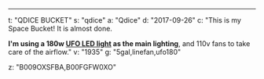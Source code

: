 ---
t: "QDICE BUCKET"
s: "qdice"
a: "Qdice"
d: "2017-09-26"
c: "This is my Space Bucket! It is almost done. 

<strong>I'm using a 180w <a href='https://amzn.to/36NO5zr'>UFO LED light</a> as the main lighting</strong>, and 110v fans to take care of the airflow."
v: "1935"
g: "5gal,linefan,ufo180"

z: "B009OXSFBA,B00FGFW0XO"
